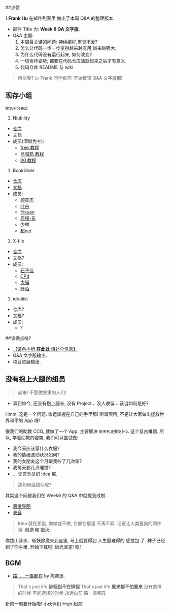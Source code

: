 ##点赞

1.**Frank Hu** 在邮件列表里 做出了本周 Q&A 的整理版本.
  * 邮件 Title 为: **Week 8 QA 文字版**.
  * Q&A 主题:
    1. 本周最关键的问题: 持续编程,累觉不爱?
    2. 怎么让代码一步一步变得越来越有用,越来越强大.
    3. 为什么代码没有运行起来, 如何改变?
    4. 一切协作姿势, 都要在代码仓库活跃起来之后才有意义.
    5. 代码仓库 README 与 wiki

> 所以嘞? 向 Frank 同学看齐! 开始反馈 Q&A 文字版那! 

## 现存小组 

`排名不分先后`

1. Niubility 
  + [仓库](https://github.com/csufuyi/niubility)
  + [文档](https://github.com/csufuyi/niubility/wiki)
  + 成员(深圳为主):
    * [free](https://github.com/csufuyi),[教程](http://csufuyi.gitbooks.io/python-startup/content/)
    * [弓和箭](https://github.com/badboy315),[教程](http://badboy315.gitbooks.io/pythoncamp0/content/)
    * [00](https://github.com/kidult00),[教程](http://kidult00.gitbooks.io/kidult-s-python-book/content/)
1. BookGiver
  + [仓库](https://github.com/YixuanBurnett/BookGiver)
  + [文档](https://github.com/YixuanBurnett/BookGiver/blob/master/README.md)
  + 成员:
    - [顾晨杰](https://github.com/zxcbbn)
    - [叶舟](https://github.com/nora614)
    - [Yixuan](https://github.com/YixuanBurnett)
    - [启程-东](https://github.com/wdcheng1)
    - 少林
    - [超net](https://github.com/chaonet)
1. X-file
  + [仓库](https://github.com/StoneJiaJia/The-X-Files)
  + 文档?
  + 成员:
    * [石子佳](https://github.com/StoneJiaJia)
    * [CP4](https://github.com/cp4)
    * [大猫](https://github.com/runbigcat)
    * [阡陌](https://github.com/cici1989)
1. idoulist
  + 仓库?
  + 文档?
  + 成员:
    * ?

##该做点啥?
* [【请各小组 **在此处** 填补全信息】](https://github.com/OpenMindClub/OMOOC.py/wiki)
* Q&A 文字版输出.
* 项目进展输出.


## 没有抱上大腿的组员
> 起来! 不愿做奴隶的人们!

* 事到如今, 还没有抱上腿长, 没有 Project... 没人收留... 该当如何是好?

Hmm, 这是一个问题. 命运掌握在自己的手里那! 所谓项目, 不是让大家做出拯救世界和平的 App 呀! 

像我们的助教 CCQ, 就做了一个 App, 主要解决 `每天到底要吃什么` 这个亘古难题. 所以, 学着助教的姿势, 我们可以尝试做:
   * 我今天应该穿什么衣服?
   * 我的情绪波动状况如何?
   * 我的女朋友这个月跟我吵了几次架?
   * 我每天都几点睡觉?
   * ... 无穷无尽的 idea 那.


> 那如何组团队呢? 

其实这个问题我们在 Week6 的 Q&A 中就提到过啦.
* [思维导图](http://www.xmind.net/m/Ekrm/)
* [录音](http://wiki.zoomquiet.io/omooc/)
  


> Idea 就在那里, 你做或不做, 它都在那里.不离不弃. 话说让人类最爽的两件事: **创造 和 毁灭**.

你跋山涉水、斩妖除魔来到这里, 马上就要得到 人生最难得的 感觉包 了. 种子已经到了你手里, 开始下载吧! 目光坚定! 嗯! 




## BGM
* [路……一直都在](http://music.baidu.com/mv/60187007/?type=mv) by 陈奕迅.

> That's just life
**徘徊到不在徘徊**
That's just life
**重来都不怕重来**
没有选择的时候
不能选择的时候
永远向前 路一直都在

新的一周要开始啦! 小伙伴们 High 起来! 



